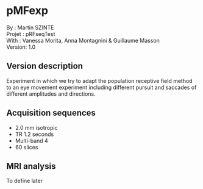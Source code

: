# pMFexp
By :      Martin SZINTE<br/>
Projet :  pRFseqTest<br/>
With :    Vanessa Morita, Anna Montagnini & Guillaume Masson<br/>
Version:  1.0<br/>

## Version description
Experiment in which we try to adapt the population receptive field method to 
an eye movement experiment including different pursuit and saccades of different
amplitudes and directions.

## Acquisition sequences
* 2.0 mm isotropic<br/>  
* TR 1.2 seconds<br/>
* Multi-band 4<br/>
* 60 slices<br/>

## MRI analysis
To define later